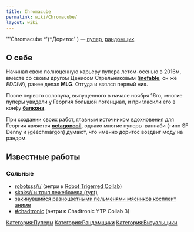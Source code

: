 ```yaml
---
title: Chromacube
permalink: wiki/Chromacube/
layout: wiki
---
```


'''Chromacube *'(*Доритос'') — [пупер](Пуперы "wikilink"),
[рандомщик](Рандомщики "wikilink").

## **О себе**

Начинал свою полноценную карьеру пупера летом-осенью в 2016м, вместе со
своим другом Денисом Стрельниковым
([**inefable**](https://www.youtube.com/channel/UCqskMICSyOanjs_VVXnikjw),
он же *EDDIW*), ранее делал **MLG**. Оттуда и взялся первый ник.

После первого солопупа, выпущенного в начале ноября 16го, многие пуперы
увидели у Георгия большой потенциал, и пригласили его в конфу
**[балкона](http://ru.ruspoop.wikia.com/wiki/%D0%9D%D0%B0%D0%BF%D1%80%D0%B8%D0%BC%D0%B5%D1%80,_%D0%91%D0%B0%D0%BB%D0%BA%D0%BE%D0%BD)**.

При создании своих работ, главным источником вдохновения для Георгия
является
[**octagoncoil**](http://ru.ruspoop.wikia.com/wiki/Octagoncoil), однако
многие пуперы-ваннаби (типо SF Denny и /gééchmărgon) думают, что именно
доритос воздвиг моду на рандом.

## **Известные работы**

### Сольные

-   [robotsss///](https://www.youtube.com/watch?v=VlbRyv-k56A) (энтри к
    [Robot Trigerred
    Collab](https://www.youtube.com/watch?v=AychM9B-yoI))
-   [skaks// и трип лежебокера (rypt)](https://youtu.be/DoXI2wEUEUc)
-   [закинувшийся разноцветными пельменями мясников косплеит
    аниме](https://youtu.be/TSBaibBznGg)
-   [\#chadtronic](https://www.youtube.com/watch?v=absOlpRbjWs) (энтри к
    Chadtronic YTP Collab 3)

[Категория:Пуперы](Категория:Пуперы "wikilink")
[Категория:Рандомщики](Категория:Рандомщики "wikilink")
[Категория:Визуальщики](Категория:Визуальщики "wikilink")
